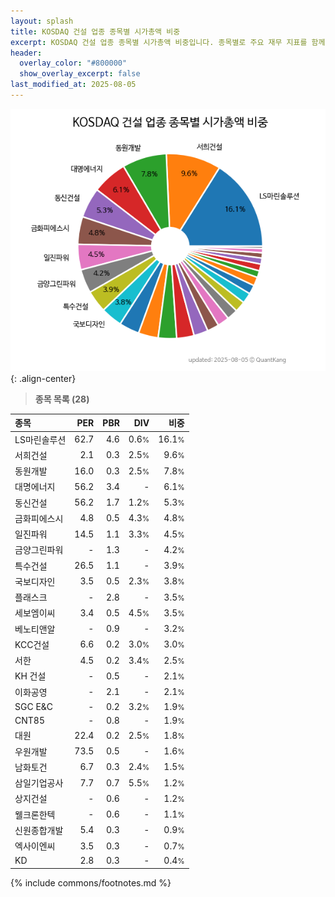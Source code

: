 ```yaml
---
layout: splash
title: KOSDAQ 건설 업종 종목별 시가총액 비중
excerpt: KOSDAQ 건설 업종 종목별 시가총액 비중입니다. 종목별로 주요 재무 지표를 함께 표시합니다.
header:
  overlay_color: "#800000"
  show_overlay_excerpt: false
last_modified_at: 2025-08-05
---
```



![KOSDAQ 건설 업종 종목별 시가총액 비중](/stats/sector/images/kosdaq_업종_건설_종목.png){: .align-center}


> **종목 목록 (28)**<a id="list"></a>

| **종목** | **PER** | **PBR** | **DIV** | **비중** |
| :------- | ------: | ------: | ------: | -------: |
| LS마린솔루션 | 62.7 | 4.6 | 0.6<small>%</small> | 16.1<small>%</small> |
| 서희건설 | 2.1 | 0.3 | 2.5<small>%</small> | 9.6<small>%</small> |
| 동원개발 | 16.0 | 0.3 | 2.5<small>%</small> | 7.8<small>%</small> |
| 대명에너지 | 56.2 | 3.4 | - | 6.1<small>%</small> |
| 동신건설 | 56.2 | 1.7 | 1.2<small>%</small> | 5.3<small>%</small> |
| 금화피에스시 | 4.8 | 0.5 | 4.3<small>%</small> | 4.8<small>%</small> |
| 일진파워 | 14.5 | 1.1 | 3.3<small>%</small> | 4.5<small>%</small> |
| 금양그린파워 | - | 1.3 | - | 4.2<small>%</small> |
| 특수건설 | 26.5 | 1.1 | - | 3.9<small>%</small> |
| 국보디자인 | 3.5 | 0.5 | 2.3<small>%</small> | 3.8<small>%</small> |
| 플래스크 | - | 2.8 | - | 3.5<small>%</small> |
| 세보엠이씨 | 3.4 | 0.5 | 4.5<small>%</small> | 3.5<small>%</small> |
| 베노티앤알 | - | 0.9 | - | 3.2<small>%</small> |
| KCC건설 | 6.6 | 0.2 | 3.0<small>%</small> | 3.0<small>%</small> |
| 서한 | 4.5 | 0.2 | 3.4<small>%</small> | 2.5<small>%</small> |
| KH 건설 | - | 0.5 | - | 2.1<small>%</small> |
| 이화공영 | - | 2.1 | - | 2.1<small>%</small> |
| SGC E&C | - | 0.2 | 3.2<small>%</small> | 1.9<small>%</small> |
| CNT85 | - | 0.8 | - | 1.9<small>%</small> |
| 대원 | 22.4 | 0.2 | 2.5<small>%</small> | 1.8<small>%</small> |
| 우원개발 | 73.5 | 0.5 | - | 1.6<small>%</small> |
| 남화토건 | 6.7 | 0.3 | 2.4<small>%</small> | 1.5<small>%</small> |
| 삼일기업공사 | 7.7 | 0.7 | 5.5<small>%</small> | 1.2<small>%</small> |
| 상지건설 | - | 0.6 | - | 1.2<small>%</small> |
| 웰크론한텍 | - | 0.6 | - | 1.1<small>%</small> |
| 신원종합개발 | 5.4 | 0.3 | - | 0.9<small>%</small> |
| 엑사이엔씨 | 3.5 | 0.3 | - | 0.7<small>%</small> |
| KD | 2.8 | 0.3 | - | 0.4<small>%</small> |

{% include commons/footnotes.md %}
